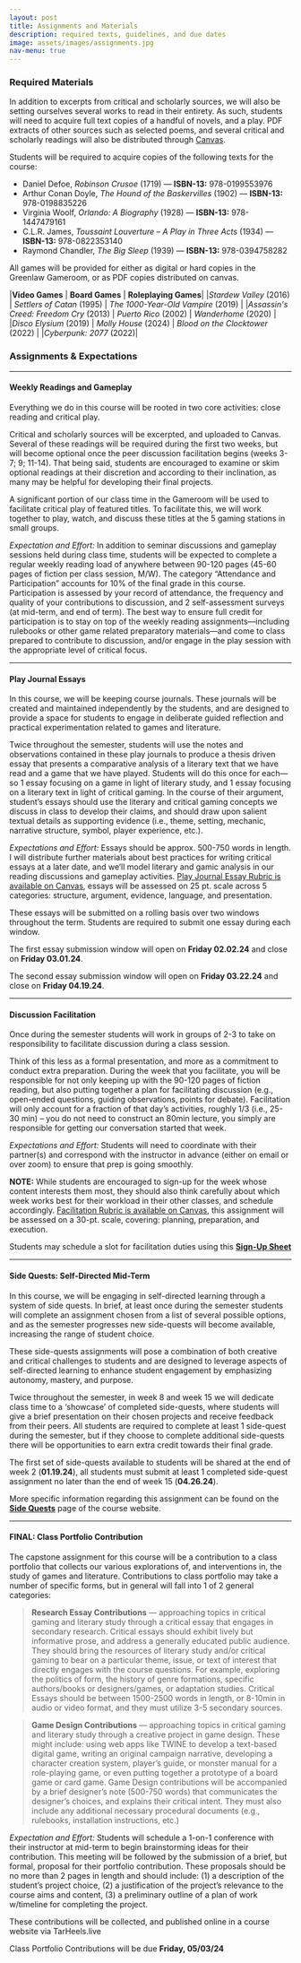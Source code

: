 ```yaml
---
layout: post
title: Assignments and Materials
description: required texts, guidelines, and due dates 
image: assets/images/assignments.jpg
nav-menu: true
---
```


### Required Materials

In addition to excerpts from critical and scholarly sources, we will also be setting ourselves several works to read in their entirety. As such, students will need to acquire full text copies of a handful of novels, and a play. PDF extracts of other sources such as selected poems, and several critical and scholarly readings will also be distributed through [Canvas](https://uncch.instructure.com/courses/50647). 

Students will be required to acquire copies of the following texts for the course:

<ul>
	<li>Daniel Defoe, <em>Robinson Crusoe</em> (1719) — <strong>ISBN-13:</strong> 978-0199553976</li>
	<li>Arthur Conan Doyle, <em>The Hound of the Baskervilles</em> (1902) — <strong>ISBN-13:</strong> 	978-0198835226</li>
	<li>Virginia Woolf, <em>Orlando: A Biography</em> (1928) — <strong>ISBN-13:</strong> 978-1447479161 </li>
	<li>C.L.R. James, <em>Toussaint Louverture – A Play in Three Acts</em> (1934) — <strong>ISBN-13:</strong> 978-0822353140
	<li>Raymond Chandler, <em>The Big Sleep</em> (1939) — <strong>ISBN-13:</strong> 978-0394758282</li>
</li></ul>

All games will be provided for either as digital or hard copies in the Greenlaw Gameroom, or as PDF copies distributed on canvas.

|**Video Games** | **Board Games** | **Roleplaying Games**|
|*Stardew Valley* (2016) | *Settlers of Catan* (1995) | *The 1000-Year-Old Vampire* (2019) |
|*Assassin's Creed: Freedom Cry* (2013) | *Puerto Rico* (2002) | *Wanderhome* (2020) |
|*Disco Elysium* (2019) | *Molly House* (2024) | *Blood on the Clocktower* (2022) |
|*Cyberpunk: 2077* (2022)|

### Assignments & Expectations

---

#### Weekly Readings and Gameplay
Everything we do in this course will be rooted in two core activities: close reading and critical play. 

Critical and scholarly sources will be excerpted, and uploaded to Canvas. Several of these readings will be required during the first two weeks, but will become optional once the peer discussion facilitation begins (weeks 3-7; 9; 11-14). That being said, students are encouraged to examine or skim optional readings at their discretion and according to their inclination, as many may be helpful for developing their final projects. 

A significant portion of our class time in the Gameroom will be used to facilitate critical play of featured titles. To facilitate this, we will work together to play, watch, and discuss these titles at the 5 gaming stations in small groups.

*Expectation and Effort:* In addition to seminar discussions and gameplay sessions held during class time, students will be expected to complete a regular weekly reading load of anywhere between 90-120 pages (45-60 pages of fiction per class session, M/W).  The category “Attendance and Participation” accounts for 10% of the final grade in this course. Participation is assessed by your record of attendance, the frequency and quality of your contributions to discussion, and 2 self-assessment surveys (at mid-term, and end of term). The best way to ensure full credit for participation is to stay on top of the weekly reading assignments—including rulebooks or other game related preparatory materials—and come to class prepared to contribute to discussion, and/or engage in the play session with the appropriate level of critical focus.

---

#### Play Journal Essays
In this course, we will be keeping course journals. These journals will be created and maintained independently by the students, and are designed to provide a space for students to engage in deliberate guided reflection and practical experimentation related to games and literature. 

Twice throughout the semester, students will use the notes and observations contained in these play journals to produce a thesis driven essay that presents a comparative analysis of a literary text that we have read and a game that we have played. Students will do this once for each—so 1 essay focusing on a game in light of literary study, and 1 essay focusing on a literary text in light of critical gaming. In the course of their argument, student’s essays should use the literary and critical gaming concepts we discuss in class to develop their claims, and should draw upon salient textual details as supporting evidence (i.e., theme, setting, mechanic, narrative structure, symbol, player experience, etc.).

*Expectations and Effort:* Essays should be approx. 500-750 words in length. I will distribute further materials about best practices for writing critical essays at a later date, and we’ll model literary and gamic analysis in our reading discussions and gameplay activities. [Play Journal Essay Rubric is available on Canvas](https://uncch.instructure.com/courses/50647/assignments/379809), essays will be assessed on 25 pt. scale across 5 categories: structure, argument, evidence, language, and presentation.

These essays will be submitted on a rolling basis over two windows throughout the term. Students are required to submit one essay during each window. 

The first essay submission window will open on **Friday 02.02.24** and close on **Friday 03.01.24**. 

The second essay submission window will open on **Friday 03.22.24** and close on **Friday 04.19.24**. 

---

#### Discussion Facilitation
Once during the semester students will work in groups of 2-3 to take on responsibility to facilitate discussion during a class session. 

Think of this less as a formal presentation, and more as a commitment to conduct extra preparation. During the week that you facilitate, you will be responsible for not only keeping up with the 90-120 pages of fiction reading, but also putting together a plan for facilitating discussion (e.g., open-ended questions, guiding observations, points for debate). Facilitation will only account for a fraction of that day’s activities, roughly 1/3 (i.e., 25-30 min) – you do not need to construct an 80min lecture, you simply are responsible for getting our conversation started that week.

*Expectations and Effort:* Students will need to coordinate with their partner(s) and correspond with the instructor in advance (either on email or over zoom) to ensure that prep is going smoothly. 

**NOTE:** While students are encouraged to sign-up for the week whose content interests them most, they should also think carefully about which week works best for their workload in their other classes, and schedule accordingly. [Facilitation Rubric is available on Canvas](https://uncch.instructure.com/courses/50647/assignments/379802), this assignment will be assessed on a 30-pt. scale, covering: planning, preparation, and execution.

Students may schedule a slot for facilitation duties using this [**Sign-Up Sheet**](https://docs.google.com/spreadsheets/d/1pIV1e6BwB4eSKCSTZp3vYZjTxJKghnZW-tfq-zPInXI/edit?usp=sharing)

---

#### Side Quests: Self-Directed Mid-Term
In this course, we will be engaging in self-directed learning through a system of side quests. In brief, at least once during the semester students will complete an assignment chosen from a list of several possible options, and as the semester progresses new side-quests will become available, increasing the range of student choice. 

These side-quests assignments will pose a combination of both creative and critical challenges to students and are designed to leverage aspects of self-directed learning to enhance student engagement by emphasizing autonomy, mastery, and purpose.

Twice throughout the semester, in week 8 and week 15 we will dedicate class time to a ‘showcase’ of completed side-quests, where students will give a brief presentation on their chosen projects and receive feedback from their peers. All students are required to complete at least 1 side-quest during the semester, but if they choose to complete additional side-quests there will be opportunities to earn extra credit towards their final grade. 

The first set of side-quests available to students will be shared at the end of week 2 (**01.19.24**), all students must submit at least 1 completed side-quest assignment no later than the end of week 15 (**04.26.24**). 

More specific information regarding this assignment can be found on the [**Side Quests**]() page of the course website.

---

#### FINAL: Class Portfolio Contribution
The capstone assignment for this course will be a contribution to a class portfolio that collects our various explorations of, and interventions in, the study of games and literature. Contributions to class portfolio may take a number of specific forms, but in general will fall into 1 of 2 general categories: 

>**Research Essay Contributions** — approaching topics in critical gaming and literary study through a critical essay that engages in secondary research. Critical essays should exhibit lively but informative prose, and address a generally educated public audience. They should bring the resources of literary study and/or critical gaming to bear on a particular theme, issue, or text of interest that directly engages with the course questions. For example, exploring the politics of form, the history of genre formations, specific authors/books or designers/games, or adaptation studies. Critical Essays should be between 1500-2500 words in length, or 8-10min in audio or video format, and they must utilize 3-5 secondary sources.

>**Game Design Contributions** — approaching topics in critical gaming and literary study through a creative project in game design. These might include: using web apps like TWINE to develop a text-based digital game, writing an original campaign narrative, developing a character creation system, player’s guide, or monster manual for a role-playing game, or even putting together a prototype of a board game or card game. Game Design contributions will be accompanied by a brief designer’s note (500-750 words) that communicates the designer’s choices, and explains their critical intent. They must also include any additional necessary procedural documents (e.g., rulebooks, installation instructions, etc.)

*Expectation and Effort:* Students will schedule a 1-on-1 conference with their instructor at mid-term to begin brainstorming ideas for their contribution. This meeting will be followed by the submission of a brief, but formal, proposal for their portfolio contribution. These proposals should be no more than 2 pages in length and should include: (1) a description of the student’s project choice, (2) a justification of the project’s relevance to the course aims and content, (3) a preliminary outline of a plan of work w/timeline for completing the project.

These contributions will be collected, and published online in a course website via TarHeels.live  

Class Portfolio Contributions will be due **Friday, 05/03/24**